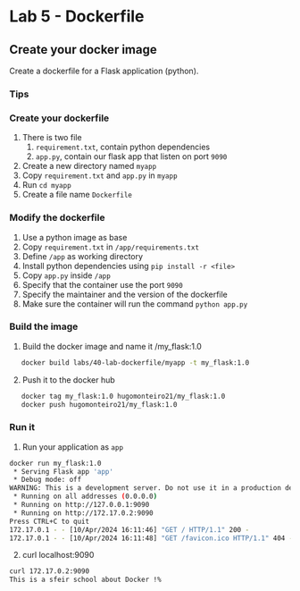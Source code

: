 # Lab 5 - Dockerfile

## Create your docker image

Create a dockerfile for a Flask application (python).

### Tips
 
### Create your dockerfile

1. There is two file 
   1. `requirement.txt`, contain python dependencies 
   2. `app.py`, contain our flask app that listen on port `9090`
2. Create a new directory named `myapp` 
3. Copy `requirement.txt` and `app.py` in `myapp`
4. Run `cd myapp`
5. Create a file name `Dockerfile`

### Modify the dockerfile

1. Use a python image as base
2. Copy `requirement.txt` in `/app/requirements.txt`
3. Define `/app` as working directory
4. Install python dependencies using `pip install -r <file>`
5. Copy `app.py` inside `/app`
6. Specify that the container use the port `9090`
7. Specify the maintainer and the version of the dockerfile
8. Make sure the container will run the command `python app.py`

### Build the image

1. Build the docker image and name it <dockerHubId>/my_flask:1.0
```bash
   docker build labs/40-lab-dockerfile/myapp -t my_flask:1.0 
```
2. Push it to the docker hub
```bash
   docker tag my_flask:1.0 hugomonteiro21/my_flask:1.0
   docker push hugomonteiro21/my_flask:1.0
```

### Run it 

1. Run your application as `app`
```bash
docker run my_flask:1.0                                  
 * Serving Flask app 'app'
 * Debug mode: off
WARNING: This is a development server. Do not use it in a production deployment. Use a production WSGI server instead.
 * Running on all addresses (0.0.0.0)
 * Running on http://127.0.0.1:9090
 * Running on http://172.17.0.2:9090
Press CTRL+C to quit
172.17.0.1 - - [10/Apr/2024 16:11:46] "GET / HTTP/1.1" 200 -
172.17.0.1 - - [10/Apr/2024 16:11:48] "GET /favicon.ico HTTP/1.1" 404 -
```
2. curl localhost:9090
```bash
curl 172.17.0.2:9090
This is a sfeir school about Docker !% 
```
